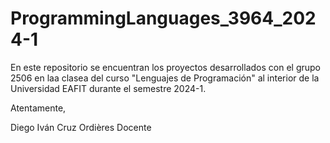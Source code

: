 # ProgrammingLanguages_3964_2024-1

En este repositorio se encuentran los proyectos desarrollados con el grupo 2506 en laa clasea del curso "Lenguajes de Programación" al interior de la Universidad EAFIT durante el semestre 2024-1.

Atentamente,

Diego Iván Cruz Ordières Docente
